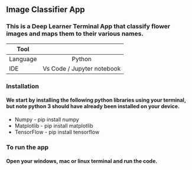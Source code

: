 ## Image Classifier App

### This is a Deep Learner Terminal App that classify flower images and maps them to their various names.


| Tool  |                |
| ------------- |:-------------:|
| Language     | Python      |
| IDE      | Vs Code / Jupyter notebook   |


### Installation
#### We start by installing the following python libraries using your terminal, but note python 3 should have already been installed on your device.
* Numpy - pip install numpy
* Matplotlib - pip install matplotlib
* TensorFlow - pip install tensorflow

### To run the app
#### Open your windows, mac or linux terminal and run the code.
